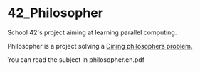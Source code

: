 # 42_Philosopher

School 42's project aiming at learning parallel computing.

Philosopher is a project solving a [Dining philosophers problem.](https://en.wikipedia.org/wiki/Dining_philosophers_problem)

You can read the subject in philosopher.en.pdf
